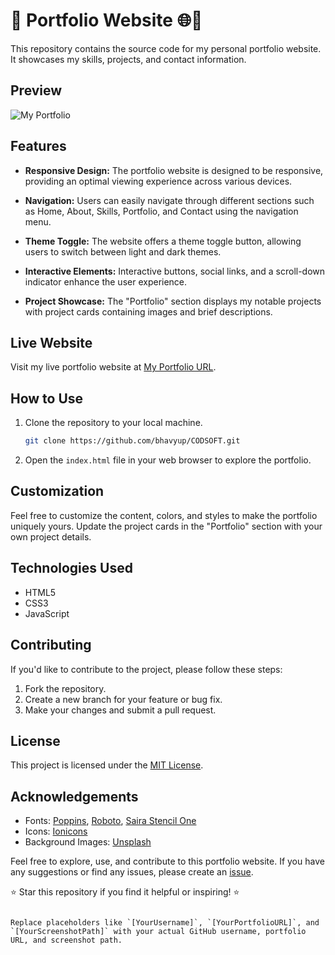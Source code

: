 # 🚀 Portfolio Website 🌐💼

This repository contains the source code for my personal portfolio website. It showcases my skills, projects, and contact information.

## Preview

![My Portfolio](https://github.com/user-attachments/assets/bebed12e-6447-4759-bf90-21d92eb2cd86)


## Features

- **Responsive Design:** The portfolio website is designed to be responsive, providing an optimal viewing experience across various devices.

- **Navigation:** Users can easily navigate through different sections such as Home, About, Skills, Portfolio, and Contact using the navigation menu.

- **Theme Toggle:** The website offers a theme toggle button, allowing users to switch between light and dark themes.

- **Interactive Elements:** Interactive buttons, social links, and a scroll-down indicator enhance the user experience.

- **Project Showcase:** The "Portfolio" section displays my notable projects with project cards containing images and brief descriptions.

## Live Website

Visit my live portfolio website at [My Portfolio URL](https://bhavy-upreti-port-folio.netlify.app/).

## How to Use

1. Clone the repository to your local machine.
   ```bash
   git clone https://github.com/bhavyup/CODSOFT.git
   ```

2. Open the `index.html` file in your web browser to explore the portfolio.

## Customization

Feel free to customize the content, colors, and styles to make the portfolio uniquely yours. Update the project cards in the "Portfolio" section with your own project details.

## Technologies Used

- HTML5
- CSS3
- JavaScript

## Contributing

If you'd like to contribute to the project, please follow these steps:

1. Fork the repository.
2. Create a new branch for your feature or bug fix.
3. Make your changes and submit a pull request.

## License

This project is licensed under the [MIT License](LICENSE).

## Acknowledgements

- Fonts: [Poppins](https://fonts.google.com/specimen/Poppins), [Roboto](https://fonts.google.com/specimen/Roboto), [Saira Stencil One](https://fonts.google.com/specimen/Saira+Stencil+One)
- Icons: [Ionicons](https://ionicons.com/)
- Background Images: [Unsplash](https://unsplash.com/)

Feel free to explore, use, and contribute to this portfolio website. If you have any suggestions or find any issues, please create an [issue](https://github.com/bhavyup/CODSOFT/issues).

⭐ Star this repository if you find it helpful or inspiring! ⭐
```

Replace placeholders like `[YourUsername]`, `[YourPortfolioURL]`, and `[YourScreenshotPath]` with your actual GitHub username, portfolio URL, and screenshot path.
